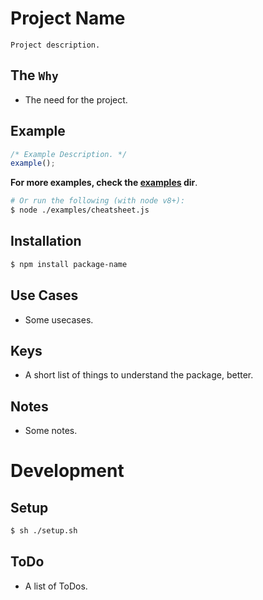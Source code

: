 # Project Name

	Project description.

## The `Why`

* The need for the project.

## Example
```js
/* Example Description. */
example();
```
**For more examples, check the [examples](https://github.com/author-name/project-name/tree/master/examples) dir**.
```sh
# Or run the following (with node v8+):
$ node ./examples/cheatsheet.js
```

## Installation
```sh
$ npm install package-name
```

## Use Cases

* Some usecases.

## Keys

* A short list of things to understand the package, better.

## Notes

* Some notes.

# Development

## Setup
```sh
$ sh ./setup.sh
```

## ToDo

* A list of ToDos.
